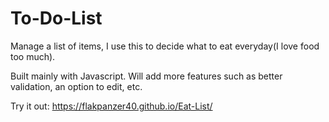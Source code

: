 # To-Do-List
Manage a list of items, I use this to decide what to eat everyday(I love food too much).

Built mainly with Javascript. Will add more features such as better validation, an option to edit, etc.

Try it out: https://flakpanzer40.github.io/Eat-List/
